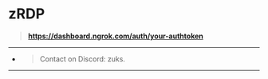 # zRDP
 > **https://dashboard.ngrok.com/auth/your-authtoken**



***
* > Contact on Discord: zuks.
***

